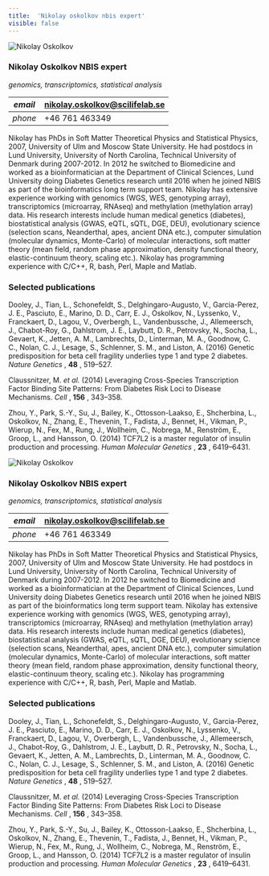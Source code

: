 ```yaml
---
title:  'Nikolay oskolkov nbis expert'
visible: false
---
```

    

![Nikolay Oskolkov](/assets/img/staff/nikolay-oskolkov.jpg)

###  Nikolay Oskolkov NBIS expert

_genomics, transcriptomics, statistical analysis_

_email_|  nikolay.oskolkov@scilifelab.se  
---|---  
_phone_|  +46 761 463349  
  


Nikolay has PhDs in Soft Matter Theoretical Physics and Statistical Physics, 2007, University of Ulm and Moscow State University. He had postdocs in Lund University, University of North Carolina, Technical University of Denmark during 2007-2012. In 2012 he switched to Biomedicine and worked as a bioinformatician at the Department of Clinical Sciences, Lund University doing Diabetes Genetics research until 2016 when he joined NBIS as part of the bioinformatics long term support team. Nikolay has extensive experience working with genomics (WGS, WES, genotyping array), transcriptomics (microarray, RNAseq) and methylation (methylation array) data. His research interests include human medical genetics (diabetes), biostatistical analysis (GWAS, eQTL, sQTL, DGE, DEU), evolutionary science (selection scans, Neanderthal, apes, ancient DNA etc.), computer simulation (molecular dynamics, Monte-Carlo) of molecular interactions, soft matter theory (mean field, random phase approximation, density functional theory, elastic-continuum theory, scaling etc.). Nikolay has programming experience with C/C++, R, bash, Perl, Maple and Matlab.

###  Selected publications 

Dooley, J., Tian, L., Schonefeldt, S., Delghingaro-Augusto, V., Garcia-Perez, J. E., Pasciuto, E., Marino, D. D., Carr, E. J., Oskolkov, N., Lyssenko, V., Franckaert, D., Lagou, V., Overbergh, L., Vandenbussche, J., Allemeersch, J., Chabot-Roy, G., Dahlstrom, J. E., Laybutt, D. R., Petrovsky, N., Socha, L., Gevaert, K., Jetten, A. M., Lambrechts, D., Linterman, M. A., Goodnow, C. C., Nolan, C. J., Lesage, S., Schlenner, S. M., and Liston, A. (2016) Genetic predisposition for beta cell fragility underlies type 1 and type 2 diabetes. _Nature Genetics_ , **48** , 519–527.  
  
Claussnitzer, M. _et al._ (2014) Leveraging Cross-Species Transcription Factor Binding Site Patterns: From Diabetes Risk Loci to Disease Mechanisms. _Cell_ , **156** , 343–358.  
  
Zhou, Y., Park, S.-Y., Su, J., Bailey, K., Ottosson-Laakso, E., Shcherbina, L., Oskolkov, N., Zhang, E., Thevenin, T., Fadista, J., Bennet, H., Vikman, P., Wierup, N., Fex, M., Rung, J., Wollheim, C., Nobrega, M., Renström, E., Groop, L., and Hansson, O. (2014) TCF7L2 is a master regulator of insulin production and processing. _Human Molecular Genetics_ , **23** , 6419–6431. 

![Nikolay Oskolkov](/assets/img/staff/nikolay-oskolkov.jpg)

###  Nikolay Oskolkov NBIS expert

_genomics, transcriptomics, statistical analysis_

_email_|  nikolay.oskolkov@scilifelab.se  
---|---  
_phone_|  +46 761 463349  
  


Nikolay has PhDs in Soft Matter Theoretical Physics and Statistical Physics, 2007, University of Ulm and Moscow State University. He had postdocs in Lund University, University of North Carolina, Technical University of Denmark during 2007-2012. In 2012 he switched to Biomedicine and worked as a bioinformatician at the Department of Clinical Sciences, Lund University doing Diabetes Genetics research until 2016 when he joined NBIS as part of the bioinformatics long term support team. Nikolay has extensive experience working with genomics (WGS, WES, genotyping array), transcriptomics (microarray, RNAseq) and methylation (methylation array) data. His research interests include human medical genetics (diabetes), biostatistical analysis (GWAS, eQTL, sQTL, DGE, DEU), evolutionary science (selection scans, Neanderthal, apes, ancient DNA etc.), computer simulation (molecular dynamics, Monte-Carlo) of molecular interactions, soft matter theory (mean field, random phase approximation, density functional theory, elastic-continuum theory, scaling etc.). Nikolay has programming experience with C/C++, R, bash, Perl, Maple and Matlab.

###  Selected publications 

Dooley, J., Tian, L., Schonefeldt, S., Delghingaro-Augusto, V., Garcia-Perez, J. E., Pasciuto, E., Marino, D. D., Carr, E. J., Oskolkov, N., Lyssenko, V., Franckaert, D., Lagou, V., Overbergh, L., Vandenbussche, J., Allemeersch, J., Chabot-Roy, G., Dahlstrom, J. E., Laybutt, D. R., Petrovsky, N., Socha, L., Gevaert, K., Jetten, A. M., Lambrechts, D., Linterman, M. A., Goodnow, C. C., Nolan, C. J., Lesage, S., Schlenner, S. M., and Liston, A. (2016) Genetic predisposition for beta cell fragility underlies type 1 and type 2 diabetes. _Nature Genetics_ , **48** , 519–527.  
  
Claussnitzer, M. _et al._ (2014) Leveraging Cross-Species Transcription Factor Binding Site Patterns: From Diabetes Risk Loci to Disease Mechanisms. _Cell_ , **156** , 343–358.  
  
Zhou, Y., Park, S.-Y., Su, J., Bailey, K., Ottosson-Laakso, E., Shcherbina, L., Oskolkov, N., Zhang, E., Thevenin, T., Fadista, J., Bennet, H., Vikman, P., Wierup, N., Fex, M., Rung, J., Wollheim, C., Nobrega, M., Renström, E., Groop, L., and Hansson, O. (2014) TCF7L2 is a master regulator of insulin production and processing. _Human Molecular Genetics_ , **23** , 6419–6431. 
